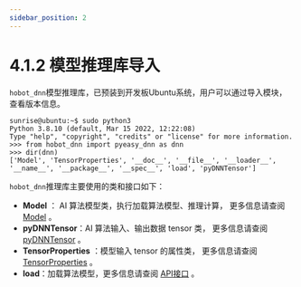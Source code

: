 ```yaml
---
sidebar_position: 2
---
```


# 4.1.2 模型推理库导入

`hobot_dnn`模型推理库，已预装到开发板Ubuntu系统，用户可以通过导入模块，查看版本信息。

```shell
sunrise@ubuntu:~$ sudo python3
Python 3.8.10 (default, Mar 15 2022, 12:22:08) 
Type "help", "copyright", "credits" or "license" for more information.
>>> from hobot_dnn import pyeasy_dnn as dnn
>>> dir(dnn)
['Model', 'TensorProperties', '__doc__', '__file__', '__loader__', '__name__', '__package__', '__spec__', 'load', 'pyDNNTensor']
```

`hobot_dnn`推理库主要使用的类和接口如下：

- **Model** ： AI 算法模型类，执行加载算法模型、推理计算， 更多信息请查阅 [Model](./pydev_dnn_api.md) 。
- **pyDNNTensor**：AI 算法输入、输出数据 tensor 类， 更多信息请查阅 [pyDNNTensor](./pydev_dnn_api.md) 。
- **TensorProperties** ：模型输入 tensor 的属性类， 更多信息请查阅 [TensorProperties](./pydev_dnn_api.md) 。
- **load**：加载算法模型，更多信息请查阅 [API接口](./pydev_dnn_api.md) 。


